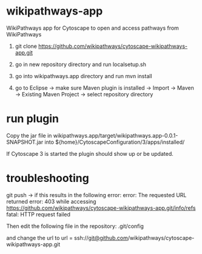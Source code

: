 wikipathways-app
================

WikiPathways app for Cytoscape to open and access pathways from WikiPathways

1) git clone https://github.com/wikipathways/cytoscape-wikipathways-app.git

2) go in new repository directory and run localsetup.sh

3) go into wikipathways.app directory and run mvn install

4) go to Eclipse -> make sure Maven plugin is installed -> Import -> Maven -> Existing Maven Project -> select repository directory


run plugin
================

Copy the jar file in wikipathways.app/target/wikipathways.app-0.0.1-SNAPSHOT.jar into 
${home}/CytoscapeConfiguration/3/apps/installed/ 

If Cytoscape 3 is started the plugin should show up or be updated.


troubleshooting
================

git push -> if this results in the following error:
error: The requested URL returned error: 403 while accessing https://github.com/wikipathways/cytoscape-wikipathways-app.git/info/refs
fatal: HTTP request failed

Then edit the following file in the repository:
.git/config 

and change the url to
url = ssh://git@github.com/wikipathways/cytoscape-wikipathways-app.git